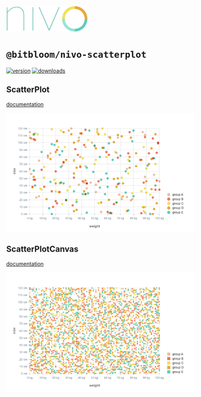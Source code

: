 <a href="https://nivo.rocks"><img alt="nivo" src="https://raw.githubusercontent.com/plouc/nivo/master/nivo.png" width="216" height="68"/></a>

# `@bitbloom/nivo-scatterplot`

[![version](https://img.shields.io/npm/v/@bitbloom/nivo-scatterplot?style=for-the-badge)](https://www.npmjs.com/package/@bitbloom/nivo-scatterplot)
[![downloads](https://img.shields.io/npm/dm/@bitbloom/nivo-scatterplot?style=for-the-badge)](https://www.npmjs.com/package/@bitbloom/nivo-scatterplot)

## ScatterPlot

[documentation](http://nivo.rocks/scatterplot)

![ScatterPlot](https://raw.githubusercontent.com/plouc/nivo/master/website/src/assets/captures/scatterplot.png)

## ScatterPlotCanvas

[documentation](http://nivo.rocks/scatterplot/canvas)

![ScatterPlotCanvas](https://raw.githubusercontent.com/plouc/nivo/master/website/src/assets/captures/scatterplot-canvas.png)
